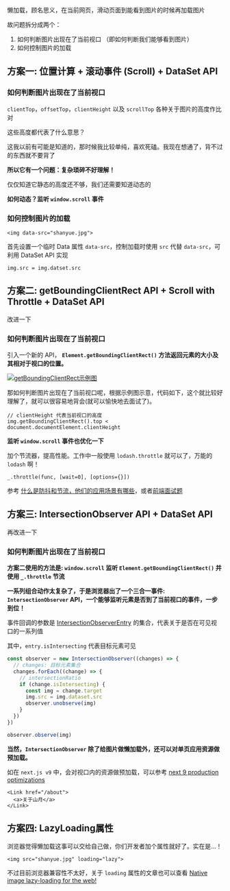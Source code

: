 懒加载，顾名思义，在当前网页，滑动页面到能看到图片的时候再加载图片

故问题拆分成两个：

1. 如何判断图片出现在了当前视口 （即如何判断我们能够看到图片）
2. 如何控制图片的加载

## 方案一: 位置计算 + 滚动事件 (Scroll) + DataSet API

### 如何判断图片出现在了当前视口

`clientTop`，`offsetTop`，`clientHeight` 以及 `scrollTop` 各种关于图片的高度作比对

这些高度都代表了什么意思？

这我以前有可能是知道的，那时候我比较单纯，喜欢死磕。我现在想通了，背不过的东西就不要背了

**所以它有一个问题：复杂琐碎不好理解！**

仅仅知道它静态的高度还不够，我们还需要知道动态的

**如何动态？监听 `window.scroll` 事件**

### 如何控制图片的加载

```
<img data-src="shanyue.jpg">
```

首先设置一个临时 Data 属性 `data-src`，控制加载时使用 `src` 代替 `data-src`，可利用 DataSet API 实现

```
img.src = img.datset.src
```

## 方案二: getBoundingClientRect API + Scroll with Throttle + DataSet API

改进一下

### 如何判断图片出现在了当前视口

引入一个新的 API， **`Element.getBoundingClientRect()` 方法返回元素的大小及其相对于视口的位置。**

[![getBoundingClientRect示例图](https://camo.githubusercontent.com/980be40c87e1ec8b69da194d06747166c1c9d55a092d67ab9ae6b5647967d6be/68747470733a2f2f6d646e2e6d6f7a696c6c6164656d6f732e6f72672f66696c65732f31353038372f726563742e706e67)](https://camo.githubusercontent.com/980be40c87e1ec8b69da194d06747166c1c9d55a092d67ab9ae6b5647967d6be/68747470733a2f2f6d646e2e6d6f7a696c6c6164656d6f732e6f72672f66696c65732f31353038372f726563742e706e67)

那如何判断图片出现在了当前视口呢，根据示例图示意，代码如下，这个就比较好理解了，就可以很容易地背会(就可以愉快地去面试了)。

```
// clientHeight 代表当前视口的高度
img.getBoundingClientRect().top < document.documentElement.clientHeight
```

**监听 `window.scroll` 事件也优化一下**

加个节流器，提高性能。工作中一般使用 `lodash.throttle` 就可以了，万能的 `lodash` 啊！

```
_.throttle(func, [wait=0], [options={}])
```

参考 [什么是防抖和节流，他们的应用场景有哪些](https://github.com/shfshanyue/Daily-Question/issues/3)，或者[前端面试题](https://q.shanyue.tech/fe/js/3.html)

## 方案三: IntersectionObserver API + DataSet API

再改进一下

### 如何判断图片出现在了当前视口

**方案二使用的方法是: `window.scroll` 监听 `Element.getBoundingClientRect()` 并使用 `_.throttle` 节流**

**一系列组合动作太复杂了，于是浏览器出了一个三合一事件: `IntersectionObserver` API，一个能够监听元素是否到了当前视口的事件，一步到位！**

事件回调的参数是 [IntersectionObserverEntry](https://developer.mozilla.org/en-US/docs/Web/API/IntersectionObserverEntry) 的集合，代表关于是否在可见视口的一系列值

其中，`entry.isIntersecting` 代表目标元素可见

```js
const observer = new IntersectionObserver((changes) => {
  // changes: 目标元素集合
  changes.forEach((change) => {
    // intersectionRatio
    if (change.isIntersecting) {
      const img = change.target
      img.src = img.dataset.src
      observer.unobserve(img)
    }
  })
})

observer.observe(img)
```

**当然，`IntersectionObserver` 除了给图片做懒加载外，还可以对单页应用资源做预加载。**

如在 `next.js v9` 中，会对视口内的资源做预加载，可以参考 [next 9 production optimizations](https://nextjs.org/blog/next-9#production-optimizations)

```
<Link href="/about">
  <a>关于山月</a>
</Link>
```

## 方案四: LazyLoading属性

浏览器觉得懒加载这事可以交给自己做，你们开发者加个属性就好了。实在是...！

```
<img src="shanyue.jpg" loading="lazy">
```

不过目前浏览器兼容性不太好，关于 `loading` 属性的文章也可以查看 [Native image lazy-loading for the web!](https://addyosmani.com/blog/lazy-loading/)